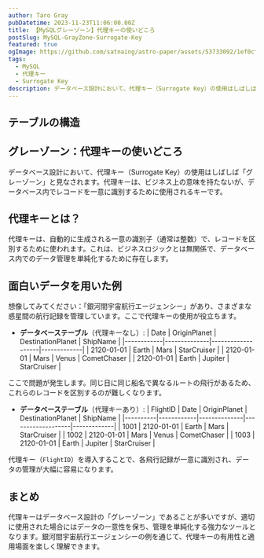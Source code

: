 ```yaml
---
author: Taro Gray
pubDatetime: 2023-11-23T11:06:00.00Z
title: 【MySQLグレーゾーン】代理キーの使いどころ
postSlug: MySQL-GrayZone-Surrogate-Key
featured: true
ogImage: https://github.com/satnaing/astro-paper/assets/53733092/1ef0cf03-8137-4d67-ac81-84a032119e3a
tags:
  - MySQL
  - 代理キー
  - Surrogate Key
description: データベース設計において、代理キー（Surrogate Key）の使用はしばしば「グレーゾーン」と見なされます。代理キーは、ビジネス上の意味を持たないが、データベース内でレコードを一意に識別するために使用されるキーです。
---
```


## テーブルの構造

## グレーゾーン：代理キーの使いどころ

データベース設計において、代理キー（Surrogate Key）の使用はしばしば「グレーゾーン」と見なされます。代理キーは、ビジネス上の意味を持たないが、データベース内でレコードを一意に識別するために使用されるキーです。

## 代理キーとは？

代理キーは、自動的に生成される一意の識別子（通常は整数）で、レコードを区別するために使われます。これは、ビジネスロジックとは無関係で、データベース内でのデータ管理を単純化するために存在します。

## 面白いデータを用いた例

想像してみてください：「銀河間宇宙航行エージェンシー」があり、さまざまな惑星間の航行記録を管理しています。ここで代理キーの使用が役立ちます。

- **データベーステーブル**（代理キーなし）:
  | Date | OriginPlanet | DestinationPlanet | ShipName |
  |------------|--------------|-------------------|-------------|
  | 2120-01-01 | Earth | Mars | StarCruiser |
  | 2120-01-01 | Mars | Venus | CometChaser |
  | 2120-01-01 | Earth | Jupiter | StarCruiser |

ここで問題が発生します。同じ日に同じ船名で異なるルートの飛行があるため、これらのレコードを区別するのが難しくなります。

- **データベーステーブル**（代理キーあり）:
  | FlightID | Date | OriginPlanet | DestinationPlanet | ShipName |
  |----------|------------|--------------|-------------------|-------------|
  | 1001 | 2120-01-01 | Earth | Mars | StarCruiser |
  | 1002 | 2120-01-01 | Mars | Venus | CometChaser |
  | 1003 | 2120-01-01 | Earth | Jupiter | StarCruiser |

代理キー（`FlightID`）を導入することで、各飛行記録が一意に識別され、データの管理が大幅に容易になります。

## まとめ

代理キーはデータベース設計の「グレーゾーン」であることが多いですが、適切に使用された場合にはデータの一意性を保ち、管理を単純化する強力なツールとなります。銀河間宇宙航行エージェンシーの例を通じて、代理キーの有用性と適用場面を楽しく理解できます。
